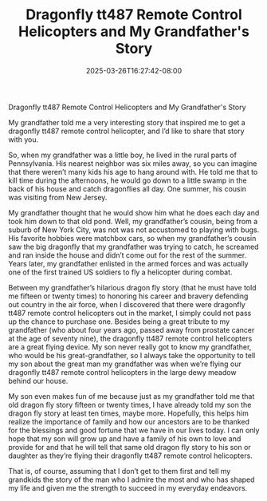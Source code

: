 ﻿---
title: "Dragonfly tt487 Remote Control Helicopters and My Grandfather's Story"
date: 2025-03-26T16:27:42-08:00
description: "remote control helicopters Tips for Web Success"
featured_image: "/images/remote control helicopters.jpg"
tags: ["remote control helicopters"]
---

Dragonfly tt487 Remote Control Helicopters and My Grandfather's Story

My grandfather told me a very interesting story that inspired me to get a dragonfly tt487 remote control helicopter, and I’d like to share that story with you.

So, when my grandfather was a little boy, he lived in the rural parts of Pennsylvania.  His nearest neighbor was six miles away, so you can imagine that there weren’t many kids his age to hang around with.  He told me that to kill time during the afternoons, he would go down to a little swamp in the back of his house and catch dragonflies all day.  One summer, his cousin was visiting from New Jersey.

My grandfather thought that he would show him what he does each day and took him down to that old pond.  Well, my grandfather’s cousin, being from a suburb of New York City, was not was not accustomed to playing with bugs.  His favorite hobbies were matchbox cars, so when my grandfather’s cousin saw the big dragonfly that my grandfather was trying to catch, he screamed and ran inside the house and didn’t come out for the rest of the summer.  Years later, my grandfather enlisted in the armed forces and was actually one of the first trained US soldiers to fly a helicopter during combat.

Between my grandfather’s hilarious dragon fly story (that he must have told me fifteen or twenty times) to honoring his career and bravery defending out country in the air force, when I discovered that there were dragonfly tt487 remote control helicopters out in the market, I simply could not pass up the chance to purchase one.  Besides being a great tribute to my grandfather (who about four years ago, passed away from prostate cancer at the age of seventy nine), the dragonfly tt487 remote control helicopters are a great flying device.  My son never really got to know my grandfather, who would be his great-grandfather, so I always take the opportunity to tell my son about the great man my grandfather was when we’re flying our dragonfly tt487 remote control helicopters in the large dewy meadow behind our house.

My son even makes fun of me because just as my grandfather told me that old dragon fly story fifteen or twenty times, I have already told my son the dragon fly story at least ten times, maybe more.  Hopefully, this helps him realize the importance of family and how our ancestors are to be thanked for the blessings and good fortune that we have in our lives today.  I can only hope that my son will grow up and have a family of his own to love and provide for and that he will tell that same old dragon fly story to his son or daughter as they’re flying their dragonfly tt487 remote control helicopters.

That is, of course, assuming that I don’t get to them first and tell my grandkids the story of the man who I admire the most and who has shaped my life and given me the strength to succeed in my everyday endeavors.
